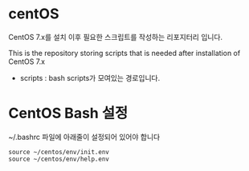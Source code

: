 # centOS

CentOS 7.x를 설치 이후 필요한 스크립트를 작성하는 리포지터리 입니다.

This is the repository storing scripts that is needed after installation of CentOS 7.x

- scripts : bash scripts가 모여있는 경로입니다.

# CentOS Bash 설정

~/.bashrc 파일에 아래줄이  설정되어 있어야 합니다

```
source ~/centos/env/init.env
source ~/centos/env/help.env
```
